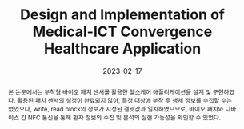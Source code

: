 ---
title: "Design and Implementation of Medical-ICT Convergence Healthcare Application"
collection: publications
permalink: /publication/2023-dc09
date: 2023-02-17
venue: '2023 한국전자파학회 동계종합학술대회'
# just display our icon symbols
# paperurl: '/files/pdf/research/DC9_Design and Implementation of Medica-ICT Convergence Healthcare-Based Mobile Application.pdf'
# slidesurl: 'http://academicpages.github.io/files/slides1.pdf'
pubtype: 'domestic_conference'
# link: ' '
# code: 'https://github.com/FIVEYOUNGWOO/Medical-ICT-Convergence-Based-Healthcare-Application'
github: 'https://github.com/FIVEYOUNGWOO/Medical-ICT-Convergence-Based-Healthcare-Application'
citation: '김범수, <strong>오영우</strong>, 오용석, 최우열. &quot;의료-ICT 융합 헬스케어 기반 애플리케이션 설계 및 구현.&quot; <i>2023 한국전자파학회 동계종합학술대회</i>, 제주, 대한민국, 2023.02.15 - 18. (<u>Status: Presented on 2023.02.17.</u>)'
excerpt_separator: ""
abstract: 본 논문에서는 부착형 바이오 패치 센서를 활용한 헬스케어 애플리케이션을 설계 및 구현하였다. 활용된 패치 센서의 설정이 완료되지 않아, 특정 대상에 부착 후 생체 정보를 수집할 수는 없었으나, write, read block의 정보가 지정된 결괏값과 일치하였으므로, 바이오 패치와 디바이스 간 NFC 통신을 통해 환자 정보의 수집 및 분석의 실현 가능성을 확인할 수 있었다.
---